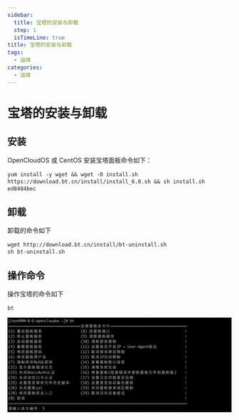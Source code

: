 ```yaml
---
sidebar:
  title: 宝塔的安装与卸载
  step: 1
  isTimeLine: true
title: 宝塔的安装与卸载
tags:
  - 运维
categories:
  - 运维
---
```


# 宝塔的安装与卸载

## 安装

OpenCloudOS 或 CentOS 安装宝塔面板命令如下：

```shell
yum install -y wget && wget -O install.sh https://download.bt.cn/install/install_6.0.sh && sh install.sh ed8484bec
```

## 卸载

卸载的命令如下

```shell
wget http://download.bt.cn/install/bt-uninstall.sh
sh bt-uninstall.sh
```

## 操作命令

操作宝塔的命令如下

```shell
bt
```

<img src="./assets/bt.png" alt="0_tB3MJCzh_cB6i3mS-1.png" />